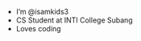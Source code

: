 - I’m @isamkids3
- CS Student at INTI College Subang
- Loves coding
  


<!---
isamkids3/isamkids3 is a ✨ special ✨ repository because its `README.md` (this file) appears on your GitHub profile.
You can click the Preview link to take a look at your changes.
--->

